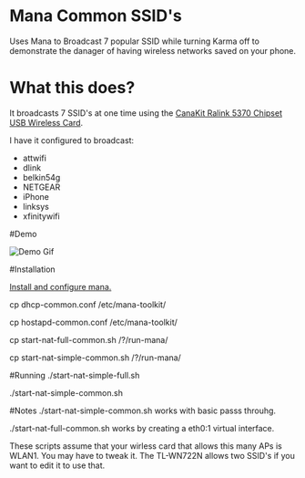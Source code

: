 # Mana Common SSID's
Uses Mana to Broadcast 7 popular SSID while turning Karma off to demonstrate the danager of having wireless networks saved on your phone.  

# What this does?

It broadcasts 7 SSID's at one time using the [CanaKit Ralink 5370 Chipset USB Wireless Card](http://www.amazon.com/dp/B00GFAN498/). 

I have it configured to broadcast: 
+ attwifi
+ dlink
+ belkin54g
+ NETGEAR
+ iPhone
+ linksys
+ xfinitywifi

#Demo 

![Demo Gif](https://raw.githubusercontent.com/jgamblin/mana-common/master/manacommon.gif)

#Installation

[Install and configure mana.](https://github.com/sensepost/mana)

cp dhcp-common.conf /etc/mana-toolkit/

cp hostapd-common.conf /etc/mana-toolkit/

cp start-nat-full-common.sh /?/run-mana/ 

cp start-nat-simple-common.sh /?/run-mana/


#Running
./start-nat-simple-full.sh

./start-nat-simple-common.sh

#Notes
./start-nat-simple-common.sh works with basic passs throuhg. 

./start-nat-full-common.sh works by creating a eth0:1 virtual interface.

These scripts assume that your wirless card that allows this many APs is WLAN1.  You may have to tweak it.  The TL-WN722N allows two SSID's if you want to edit it to use that. 
